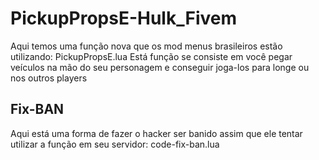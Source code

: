 # PickupPropsE-Hulk_Fivem

Aqui temos uma função nova que os mod menus brasileiros estão utilizando: PickupPropsE.lua
Está função se consiste em você pegar veículos na mão do seu personagem e conseguir joga-los para longe ou nos outros players

## Fix-BAN
Aqui está uma forma de fazer o hacker ser banido assim que ele tentar utilizar a função em seu servidor: code-fix-ban.lua
